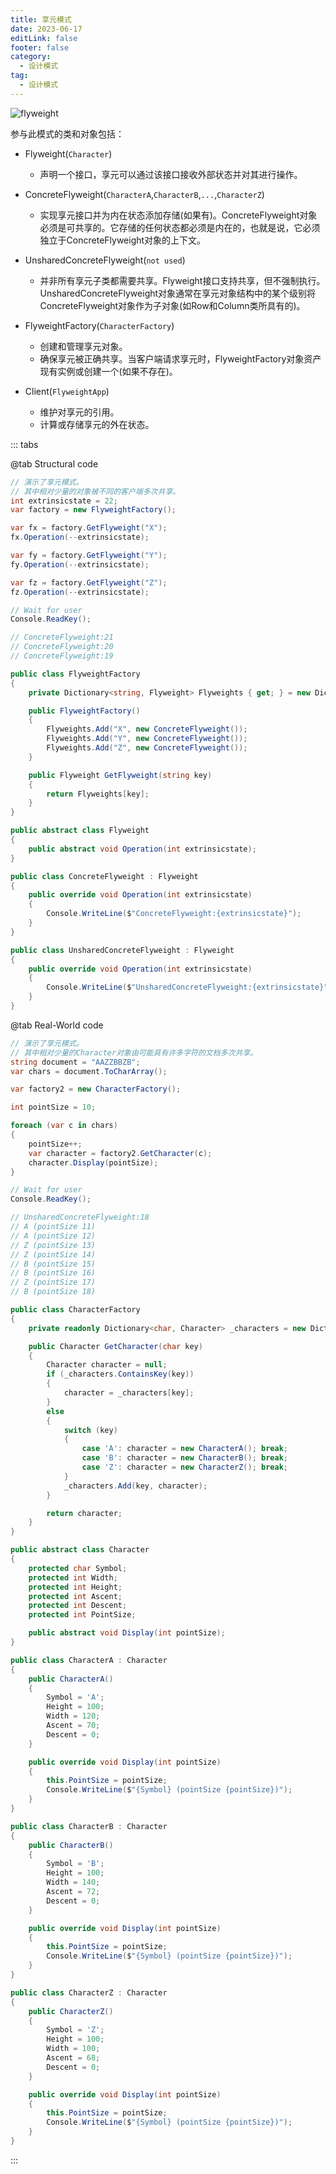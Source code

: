 ```yaml
---
title: 享元模式
date: 2023-06-17
editLink: false
footer: false
category:
  - 设计模式
tag:
  - 设计模式
---
```


![flyweight](https://image.ilyl.life:8443/design-pattern/flyweight.png)

参与此模式的类和对象包括：

- Flyweight(`Character`)
  - 声明一个接口，享元可以通过该接口接收外部状态并对其进行操作。

- ConcreteFlyweight(`CharacterA`,`CharacterB`,`...`,`CharacterZ`)
  - 实现享元接口并为内在状态添加存储(如果有)。ConcreteFlyweight对象必须是可共享的。它存储的任何状态都必须是内在的，也就是说，它必须独立于ConcreteFlyweight对象的上下文。

- UnsharedConcreteFlyweight(`not used`)
  - 并非所有享元子类都需要共享。Flyweight接口支持共享，但不强制执行。UnsharedConcreteFlyweight对象通常在享元对象结构中的某个级别将ConcreteFlyweight对象作为子对象(如Row和Column类所具有的)。

- FlyweightFactory(`CharacterFactory`)
  - 创建和管理享元对象。
  - 确保享元被正确共享。当客户端请求享元时，FlyweightFactory对象资产现有实例或创建一个(如果不存在)。

- Client(`FlyweightApp`)
  - 维护对享元的引用。
  - 计算或存储享元的外在状态。

::: tabs

@tab Structural code

```cs
// 演示了享元模式。
// 其中相对少量的对象被不同的客户端多次共享。
int extrinsicstate = 22;
var factory = new FlyweightFactory();

var fx = factory.GetFlyweight("X");
fx.Operation(--extrinsicstate);

var fy = factory.GetFlyweight("Y");
fy.Operation(--extrinsicstate);

var fz = factory.GetFlyweight("Z");
fz.Operation(--extrinsicstate);

// Wait for user
Console.ReadKey();

// ConcreteFlyweight:21
// ConcreteFlyweight:20
// ConcreteFlyweight:19

public class FlyweightFactory
{
    private Dictionary<string, Flyweight> Flyweights { get; } = new Dictionary<string, Flyweight>();

    public FlyweightFactory()
    {
        Flyweights.Add("X", new ConcreteFlyweight());
        Flyweights.Add("Y", new ConcreteFlyweight());
        Flyweights.Add("Z", new ConcreteFlyweight());
    }

    public Flyweight GetFlyweight(string key)
    {
        return Flyweights[key];
    }
}

public abstract class Flyweight
{
    public abstract void Operation(int extrinsicstate);
}

public class ConcreteFlyweight : Flyweight
{
    public override void Operation(int extrinsicstate)
    {
        Console.WriteLine($"ConcreteFlyweight:{extrinsicstate}");
    }
}

public class UnsharedConcreteFlyweight : Flyweight
{
    public override void Operation(int extrinsicstate)
    {
        Console.WriteLine($"UnsharedConcreteFlyweight:{extrinsicstate}");
    }
}
```

@tab Real-World code

```cs
// 演示了享元模式。
// 其中相对少量的Character对象由可能具有许多字符的文档多次共享。
string document = "AAZZBBZB";
var chars = document.ToCharArray();

var factory2 = new CharacterFactory();

int pointSize = 10;

foreach (var c in chars)
{
    pointSize++;
    var character = factory2.GetCharacter(c);
    character.Display(pointSize);
}

// Wait for user
Console.ReadKey();

// UnsharedConcreteFlyweight:18
// A (pointSize 11)
// A (pointSize 12)
// Z (pointSize 13)
// Z (pointSize 14)
// B (pointSize 15)
// B (pointSize 16)
// Z (pointSize 17)
// B (pointSize 18)

public class CharacterFactory
{
    private readonly Dictionary<char, Character> _characters = new Dictionary<char, Character>();

    public Character GetCharacter(char key)
    {
        Character character = null;
        if (_characters.ContainsKey(key))
        {
            character = _characters[key];
        }
        else
        {
            switch (key)
            {
                case 'A': character = new CharacterA(); break;
                case 'B': character = new CharacterB(); break;
                case 'Z': character = new CharacterZ(); break;
            }
            _characters.Add(key, character);
        }

        return character;
    }
}

public abstract class Character
{
    protected char Symbol;
    protected int Width;
    protected int Height;
    protected int Ascent;
    protected int Descent;
    protected int PointSize;

    public abstract void Display(int pointSize);
}

public class CharacterA : Character
{
    public CharacterA()
    {
        Symbol = 'A';
        Height = 100;
        Width = 120;
        Ascent = 70;
        Descent = 0;
    }

    public override void Display(int pointSize)
    {
        this.PointSize = pointSize;
        Console.WriteLine($"{Symbol} (pointSize {pointSize})");
    }
}

public class CharacterB : Character
{
    public CharacterB()
    {
        Symbol = 'B';
        Height = 100;
        Width = 140;
        Ascent = 72;
        Descent = 0;
    }

    public override void Display(int pointSize)
    {
        this.PointSize = pointSize;
        Console.WriteLine($"{Symbol} (pointSize {pointSize})");
    }
}

public class CharacterZ : Character
{
    public CharacterZ()
    {
        Symbol = 'Z';
        Height = 100;
        Width = 100;
        Ascent = 68;
        Descent = 0;
    }

    public override void Display(int pointSize)
    {
        this.PointSize = pointSize;
        Console.WriteLine($"{Symbol} (pointSize {pointSize})");
    }
}
```

:::
